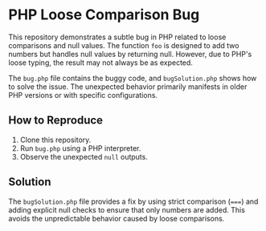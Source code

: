 # PHP Loose Comparison Bug

This repository demonstrates a subtle bug in PHP related to loose comparisons and null values. The function `foo` is designed to add two numbers but handles null values by returning null. However, due to PHP's loose typing, the result may not always be as expected.

The `bug.php` file contains the buggy code, and `bugSolution.php` shows how to solve the issue.  The unexpected behavior primarily manifests in older PHP versions or with specific configurations.

## How to Reproduce

1. Clone this repository.
2. Run `bug.php` using a PHP interpreter.
3. Observe the unexpected `null` outputs.

## Solution

The `bugSolution.php` file provides a fix by using strict comparison (`===`) and adding explicit null checks to ensure that only numbers are added. This avoids the unpredictable behavior caused by loose comparisons.